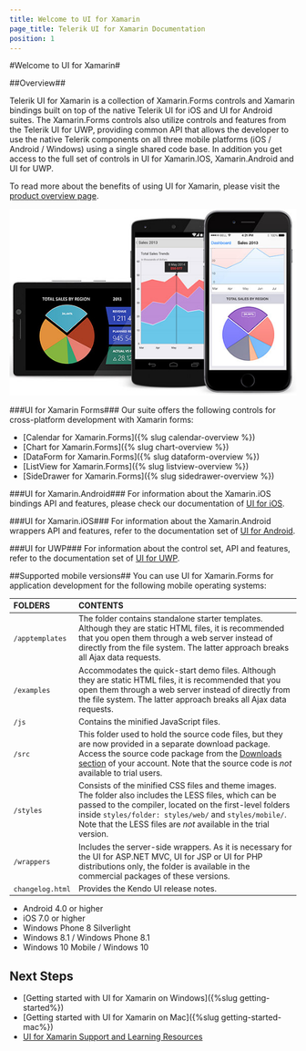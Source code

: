 ```yaml
---
title: Welcome to UI for Xamarin
page_title: Telerik UI for Xamarin Documentation
position: 1
---
```


#Welcome to UI for Xamarin#

##Overview##

Telerik UI for Xamarin is a collection of Xamarin.Forms controls and Xamarin bindings built on top of the native Telerik UI for iOS and UI for Android suites. The Xamarin.Forms controls also utilize controls and features from the Telerik UI for UWP, providing common API that allows the developer to use the native Telerik components on all three mobile platforms (iOS / Android / Windows) using a single shared code base. In addition you get access to the full set of controls in UI for Xamarin.IOS, Xamarin.Android and UI for UWP.
 
To read more about the benefits of using UI for Xamarin, please visit the [product overview page](http://www.telerik.com/xamarin-ui).

![Telerik UI for Xamarin](front-image.jpg)


###UI for Xamarin Forms###
Our suite offers the following controls for cross-platform development with Xamarin forms:

 - [Calendar for Xamarin.Forms]({% slug calendar-overview %})
 - [Chart for Xamarin.Forms]({% slug chart-overview %})
 - [DataForm for Xamarin.Forms]({% slug dataform-overview %})
 - [ListView for Xamarin.Forms]({% slug listview-overview %})
 - [SideDrawer for Xamarin.Forms]({% slug sidedrawer-overview %})


###UI for Xamarin.Android###
For information about the Xamarin.iOS bindings API and features, please check our documentation of [UI for iOS](http://docs.telerik.com/devtools/ios/).

###UI for Xamarin.iOS###
For information about the Xamarin.Android wrappers API and features, refer to the documentation set of [UI for Android](http://docs.telerik.com/devtools/android/).

###UI for UWP###
For information about the control set, API and features, refer to the documentation set of [UI for UWP](http://docs.telerik.com/windows-universal/).

##Supported mobile versions##
You can use UI for Xamarin.Forms for application development for the following mobile operating systems:

|FOLDERS 						|CONTENTS |
|:---								|:---			|
|`/apptemplates`		|The folder contains standalone starter templates. Although they are static HTML files, it is recommended that you open them through a web server instead of directly from the file system. The latter approach breaks all Ajax data requests.|
|`/examples`				|Accommodates the quick-start demo files. Although they are static HTML files, it is recommended that you open them through a web server instead of directly from the file system. The latter approach breaks all Ajax data requests.|
|`/js`							|Contains the minified JavaScript files.|
|`/src`							|This folder used to hold the source code files, but they are now provided in a separate download package. Access the source code package from the [Downloads section](https://www.telerik.com/account/my-downloads) of your account. Note that the source code is _not_ available to trial users.|
|`/styles`					|Consists of the minified CSS files and theme images. The folder also includes the LESS files, which can be passed to the compiler, located on the first-level folders inside `styles/folder: styles/web/` and `styles/mobile/`. Note that the LESS files are _not_ available in the trial version.|
|`/wrappers`				|Includes the server-side wrappers. As it is necessary for the UI for ASP.NET MVC, UI for JSP or UI for PHP distributions only, the folder is available in the commercial packages of these versions.|
|`changelog.html`		|Provides the Kendo UI release notes.|

- Android 4.0 or higher
- iOS 7.0 or higher
- Windows Phone 8 Silverlight
- Windows 8.1 / Windows Phone 8.1
- Windows 10 Mobile / Windows 10

## Next Steps ##
 - [Getting started with UI for Xamarin on Windows]({%slug getting-started%})
 - [Getting started with UI for Xamarin on Mac]({%slug getting-started-mac%})
 - [UI for Xamarin Support and Learning Resources](http://www.telerik.com/support/xamarin-ui)